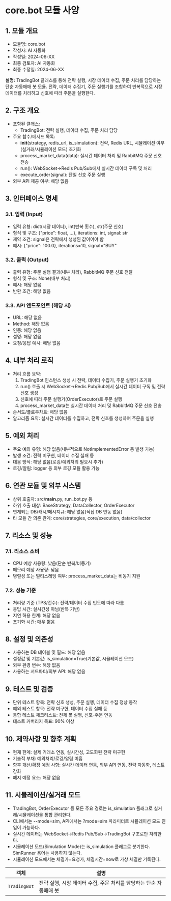 # core.bot 모듈 사양

## 1. 모듈 개요

* 모듈명: core.bot
* 작성자: AI 자동화
* 작성일: 2024-06-XX
* 최종 검토자: AI 자동화
* 최종 수정일: 2024-06-XX

**설명:**
TradingBot 클래스를 통해 전략 실행, 시장 데이터 수집, 주문 처리를 담당하는 단순 자동매매 봇 모듈. 전략, 데이터 수집기, 주문 실행기를 조합하여 반복적으로 시장 데이터를 처리하고 신호에 따라 주문을 실행한다.

## 2. 구조 개요

* 포함된 클래스:
  - TradingBot: 전략 실행, 데이터 수집, 주문 처리 담당
* 주요 함수/메서드 목록:
  - __init__(strategy, redis_url, is_simulation): 전략, Redis URL, 시뮬레이션 여부(실거래/시뮬레이션 모드) 초기화
  - process_market_data(data): 실시간 데이터 처리 및 RabbitMQ 주문 신호 전송
  - run(): WebSocket→Redis Pub/Sub에서 실시간 데이터 구독 및 처리
  - execute_order(signal): 단일 신호 주문 실행
* 외부 API 제공 여부: 해당 없음

## 3. 인터페이스 명세

### 3.1. 입력 (Input)
* 입력 유형: dict(시장 데이터), int(반복 횟수), str(주문 신호)
* 형식 및 구조: {"price": float, ...}, iterations: int, signal: str
* 제약 조건: signal은 전략에서 생성된 값이어야 함
* 예시: {"price": 100.0}, iterations=10, signal="BUY"

### 3.2. 출력 (Output)
* 출력 유형: 주문 실행 결과(내부 처리), RabbitMQ 주문 신호 전달
* 형식 및 구조: None(내부 처리)
* 예시: 해당 없음
* 반환 조건: 해당 없음

### 3.3. API 엔드포인트 (해당 시)
* URL: 해당 없음
* Method: 해당 없음
* 인증: 해당 없음
* 설명: 해당 없음
* 요청/응답 예시: 해당 없음

## 4. 내부 처리 로직
* 처리 흐름 요약:
  1. TradingBot 인스턴스 생성 시 전략, 데이터 수집기, 주문 실행기 초기화
  2. run() 호출 시 WebSocket→Redis Pub/Sub에서 실시간 데이터 구독 및 전략 신호 생성
  3. 신호에 따라 주문 실행기(OrderExecutor)로 주문 실행
  4. process_market_data는 실시간 데이터 처리 및 RabbitMQ 주문 신호 전송
* 순서도/플로우차트: 해당 없음
* 알고리즘 요약: 실시간 데이터를 수집하고, 전략 신호를 생성하여 주문을 실행

## 5. 예외 처리
* 주요 예외 유형: 해당 없음(내부적으로 NotImplementedError 등 발생 가능)
* 발생 조건: 전략 미구현, 데이터 수집 실패 등
* 대응 방식: 해당 없음(로깅/예외처리 필요시 추가)
* 로깅/알림: logger 등 외부 로깅 모듈 활용 가능

## 6. 연관 모듈 및 외부 시스템
* 상위 호출자: src/__main__.py, run_bot.py 등
* 하위 호출 대상: BaseStrategy, DataCollector, OrderExecutor
* 연계되는 DB/캐시/메시지큐: 해당 없음(직접 DB 연동 없음)
* 타 모듈 간 의존 관계: core/strategies, core/execution, data/collector

## 7. 리소스 및 성능
### 7.1. 리소스 소비
* CPU 예상 사용량: 낮음(단순 반복/비동기)
* 메모리 예상 사용량: 낮음
* 병렬성 또는 멀티스레딩 여부: process_market_data는 비동기 지원
### 7.2. 성능 기준
* 처리량 기준 (TPS/건수): 전략/데이터 수집 빈도에 따라 다름
* 응답 시간: 실시간성 아님(반복 기반)
* 지연 허용 한계: 해당 없음
* 초기화 시간: 매우 짧음

## 8. 설정 및 의존성
* 사용하는 DB 테이블 및 필드: 해당 없음
* 설정값 및 기본값: is_simulation=True(기본값, 시뮬레이션 모드)
* 외부 환경 변수: 해당 없음
* 사용하는 서드파티/외부 API: 해당 없음

## 9. 테스트 및 검증
* 단위 테스트 항목: 전략 신호 생성, 주문 실행, 데이터 수집 정상 동작
* 예외 테스트 항목: 전략 미구현, 데이터 수집 실패 등
* 통합 테스트 체크리스트: 전체 봇 실행, 신호-주문 연동
* 테스트 커버리지 목표: 90% 이상

## 10. 제약사항 및 향후 계획
* 현재 한계: 실제 거래소 연동, 실시간성, 고도화된 전략 미구현
* 기술적 부채: 예외처리/로깅/알림 미흡
* 향후 개선/확장 예정 사항: 실시간 데이터 연동, 외부 API 연동, 전략 자동화, 테스트 강화
* 폐지 예정 요소: 해당 없음

## 11. 시뮬레이션/실거래 모드

* TradingBot, OrderExecutor 등 모든 주요 경로는 is_simulation 플래그로 실거래/시뮬레이션을 통합 관리한다.
* CLI에서는 --mode=sim, API에서는 ?mode=sim 파라미터로 시뮬레이션 모드 진입이 가능하다.
* 실시간 데이터는 WebSocket→Redis Pub/Sub→TradingBot 구조로만 처리한다.
* 시뮬레이션 모드(Simulation Mode)는 is_simulation 플래그로 분기한다. SimRunner 용어는 사용하지 않는다.
* 시뮬레이션 모드에서는 체결가=요청가, 체결시간=now로 가상 체결만 기록된다.

| 객체 | 설명 |
|------|------|
| `TradingBot` | 전략 실행, 시장 데이터 수집, 주문 처리를 담당하는 단순 자동매매 봇 |
